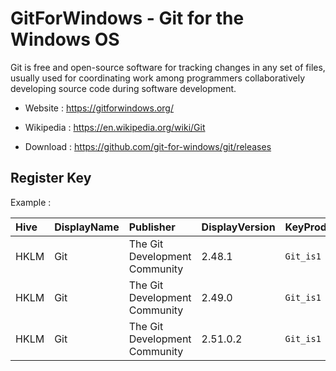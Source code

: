 # GitForWindows - Git for the Windows OS

Git is free and open-source software for tracking changes in any set
of files, usually used for coordinating work among programmers
collaboratively developing source code during software development.

* Website : https://gitforwindows.org/
* Wikipedia : https://en.wikipedia.org/wiki/Git

* Download : https://github.com/git-for-windows/git/releases


## Register Key

Example :

 | Hive | DisplayName | Publisher | DisplayVersion | KeyProduct | UninstallExe |
 |:---- |:----------- |:--------- |:-------------- |:---------- |:------------ |
 | HKLM | Git | The Git Development Community | 2.48.1   | `Git_is1` | `"C:\Program Files\Git\unins000.exe"` |
 | HKLM | Git | The Git Development Community | 2.49.0   | `Git_is1` | `"C:\Program Files\Git\unins001.exe"` |
 | HKLM | Git | The Git Development Community | 2.51.0.2 | `Git_is1` | `"C:\Program Files\Git\unins000.exe"` |
